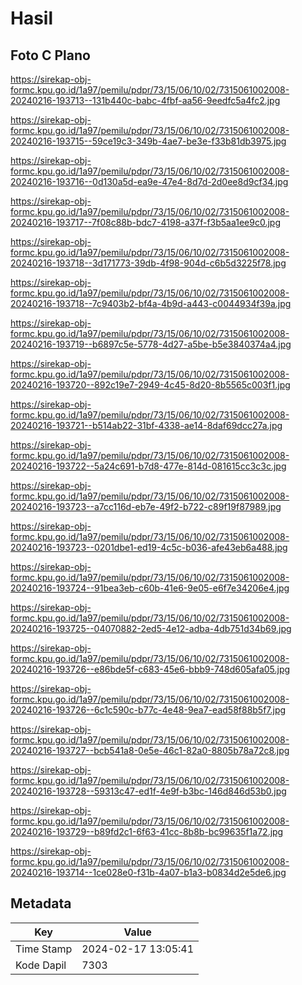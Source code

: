 # Hasil

## Foto C Plano

https://sirekap-obj-formc.kpu.go.id/1a97/pemilu/pdpr/73/15/06/10/02/7315061002008-20240216-193713--131b440c-babc-4fbf-aa56-9eedfc5a4fc2.jpg

https://sirekap-obj-formc.kpu.go.id/1a97/pemilu/pdpr/73/15/06/10/02/7315061002008-20240216-193715--59ce19c3-349b-4ae7-be3e-f33b81db3975.jpg

https://sirekap-obj-formc.kpu.go.id/1a97/pemilu/pdpr/73/15/06/10/02/7315061002008-20240216-193716--0d130a5d-ea9e-47e4-8d7d-2d0ee8d9cf34.jpg

https://sirekap-obj-formc.kpu.go.id/1a97/pemilu/pdpr/73/15/06/10/02/7315061002008-20240216-193717--7f08c88b-bdc7-4198-a37f-f3b5aa1ee9c0.jpg

https://sirekap-obj-formc.kpu.go.id/1a97/pemilu/pdpr/73/15/06/10/02/7315061002008-20240216-193718--3d171773-39db-4f98-904d-c6b5d3225f78.jpg

https://sirekap-obj-formc.kpu.go.id/1a97/pemilu/pdpr/73/15/06/10/02/7315061002008-20240216-193718--7c9403b2-bf4a-4b9d-a443-c0044934f39a.jpg

https://sirekap-obj-formc.kpu.go.id/1a97/pemilu/pdpr/73/15/06/10/02/7315061002008-20240216-193719--b6897c5e-5778-4d27-a5be-b5e3840374a4.jpg

https://sirekap-obj-formc.kpu.go.id/1a97/pemilu/pdpr/73/15/06/10/02/7315061002008-20240216-193720--892c19e7-2949-4c45-8d20-8b5565c003f1.jpg

https://sirekap-obj-formc.kpu.go.id/1a97/pemilu/pdpr/73/15/06/10/02/7315061002008-20240216-193721--b514ab22-31bf-4338-ae14-8daf69dcc27a.jpg

https://sirekap-obj-formc.kpu.go.id/1a97/pemilu/pdpr/73/15/06/10/02/7315061002008-20240216-193722--5a24c691-b7d8-477e-814d-081615cc3c3c.jpg

https://sirekap-obj-formc.kpu.go.id/1a97/pemilu/pdpr/73/15/06/10/02/7315061002008-20240216-193723--a7cc116d-eb7e-49f2-b722-c89f19f87989.jpg

https://sirekap-obj-formc.kpu.go.id/1a97/pemilu/pdpr/73/15/06/10/02/7315061002008-20240216-193723--0201dbe1-ed19-4c5c-b036-afe43eb6a488.jpg

https://sirekap-obj-formc.kpu.go.id/1a97/pemilu/pdpr/73/15/06/10/02/7315061002008-20240216-193724--91bea3eb-c60b-41e6-9e05-e6f7e34206e4.jpg

https://sirekap-obj-formc.kpu.go.id/1a97/pemilu/pdpr/73/15/06/10/02/7315061002008-20240216-193725--04070882-2ed5-4e12-adba-4db751d34b69.jpg

https://sirekap-obj-formc.kpu.go.id/1a97/pemilu/pdpr/73/15/06/10/02/7315061002008-20240216-193726--e86bde5f-c683-45e6-bbb9-748d605afa05.jpg

https://sirekap-obj-formc.kpu.go.id/1a97/pemilu/pdpr/73/15/06/10/02/7315061002008-20240216-193726--6c1c590c-b77c-4e48-9ea7-ead58f88b5f7.jpg

https://sirekap-obj-formc.kpu.go.id/1a97/pemilu/pdpr/73/15/06/10/02/7315061002008-20240216-193727--bcb541a8-0e5e-46c1-82a0-8805b78a72c8.jpg

https://sirekap-obj-formc.kpu.go.id/1a97/pemilu/pdpr/73/15/06/10/02/7315061002008-20240216-193728--59313c47-ed1f-4e9f-b3bc-146d846d53b0.jpg

https://sirekap-obj-formc.kpu.go.id/1a97/pemilu/pdpr/73/15/06/10/02/7315061002008-20240216-193729--b89fd2c1-6f63-41cc-8b8b-bc99635f1a72.jpg

https://sirekap-obj-formc.kpu.go.id/1a97/pemilu/pdpr/73/15/06/10/02/7315061002008-20240216-193714--1ce028e0-f31b-4a07-b1a3-b0834d2e5de6.jpg


## Metadata

| Key        | Value               |
| ---------- | ------------------- |
| Time Stamp | 2024-02-17 13:05:41 |
| Kode Dapil | 7303                |



